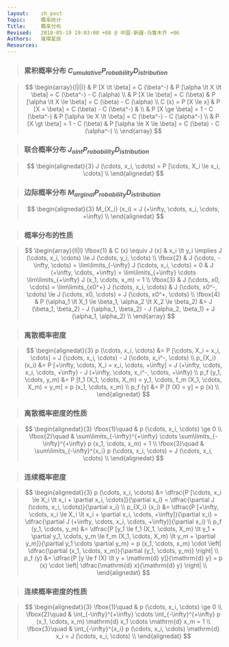 ```yaml
---
layout:    zh_post
Topic:     概率统计
Title:     概率分布
Revised:   2018-05-19 19:03:00 +08 @ 中国-新疆-乌鲁木齐 +06
Authors:   璀璨星辰
Resources:
---
```


> ### 累积概率分布 $C_{umulative} P_{robability} D_{istribution}$

> $$
> \begin{array}{l|l|l}
>                     & P [X \lt \beta] = C (\beta^-)           & P [\alpha \lt X \lt \beta] = C (\beta^-) - C (\alpha) \\
>                     & P [X \le \beta] = C (\beta)             & P [\alpha \lt X \le \beta] = C (\beta) - C (\alpha) \\
> C (x) = P [X \le x] & P [X = \beta] = C (\beta) - C (\beta^-) & \\
>                     & P [X \ge \beta] = 1 - C (\beta^-)       & P [\alpha \le X \lt \beta] = C (\beta^-) - C (\alpha^-) \\
>                     & P [X \gt \beta] = 1 - C (\beta)         & P [\alpha \le X \le \beta] = C (\beta) - C (\alpha^-) \\
> \end{array}
> $$
>

> ### 联合概率分布 $J_{oint} P_{robability} D_{istribution}$

> $$
> \begin{alignedat}{3}
> J (\cdots, x_i, \cdots) = P [\cdots, X_i \le x_i, \cdots] \\
> \end{alignedat}
> $$
>

> ### 边际概率分布 $M_{arginal} P_{robability} D_{istribution}$

> $$
> \begin{alignedat}{3}
> M_{X_i} (x_i) = J (+\infty, \cdots, x_i, \cdots, +\infty) \\
> \end{alignedat}
> $$
>

> ### 概率分布的性质

> $$
> \begin{array}{ll|l}
> \fbox{1} & C (x) \equiv J (x)                                                              & x_i \lt y_i \implies J (\cdots, x_i, \cdots) \le J (\cdots, y_i, \cdots) \\
> \fbox{2} & J (\cdots, -\infty, \cdots) = \lim\limits_{-\infty} J (\cdots, x_i, \cdots) = 0 & J (+\infty, \cdots, +\infty) = \lim\limits_{+\infty} \cdots \lim\limits_{+\infty} J (x_1, \cdots, x_m) = 1 \\
> \fbox{3} & J (\cdots, x0, \cdots) = \lim\limits_{x0^+} J (\cdots, x_i, \cdots)             & J (\cdots, x0^-, \cdots) \le J (\cdots, x0, \cdots) = J (\cdots, x0^+, \cdots) \\
> \fbox{4} & P (\alpha_1 \lt X_1 \le \beta_1, \alpha_2 \lt X_2 \le \beta_2)                  &= J (\beta_1, \beta_2) - J (\alpha_1, \beta_2) - J (\alpha_2, \beta_1) + J (\alpha_1, \alpha_2) \\
> \end{array}
> $$
>

> ### 离散概率密度

> $$
> \begin{alignedat}{3}
> p (\cdots, x_i, \cdots) &= P [\cdots, X_i = x_i, \cdots] = J (\cdots, x_i, \cdots) - J (\cdots, x_i^-, \cdots) \\
>           p_{X_i} (x_i) &= P [+\infty, \cdots, X_i = x_i, \cdots, +\infty] = J (+\infty, \cdots, x_i, \cdots, +\infty) - J (+\infty, \cdots, x_i^-, \cdots, +\infty) \\
>  p_f (y_1, \cdots, y_m) &= P [f_1 (X_1, \cdots, X_m) = y_1, \cdots, f_m (X_1, \cdots, X_m) = y_m] = p (x_1, \cdots, x_m) \\
>                 p_f (y) &= P [f (X) = y] = p (x) \\
> \end{alignedat}
> $$
>

> ### 离散概率密度的性质

> $$
> \begin{alignedat}{3}
> \fbox{1}\quad & p (\cdots, x_i, \cdots) \ge 0 \\
> \fbox{2}\quad & \sum\limits_{-\infty}^{+\infty} \cdots \sum\limits_{-\infty}^{+\infty} p (x_1, \cdots, x_m) = 1 \\
> \fbox{3}\quad & \sum\limits_{-\infty}^{x_i} p (\cdots, x_i, \cdots) = J (\cdots, x_i, \cdots) \\
> \end{alignedat}
> $$
>

> ### 连续概率密度

> $$
> \begin{alignedat}{3}
> p (\cdots, x_i, \cdots) &= \dfrac{P [\cdots, x_i \le X_i \lt x_i + \partial x_i, \cdots]}{\partial x_i} = \dfrac{\partial J (\cdots, x_i, \cdots)}{\partial x_i} \\
>           p_{X_i} (x_i) &= \dfrac{P [+\infty, \cdots, x_i \le X_i \lt x_i + \partial x_i, \cdots, +\infty]}{\partial x_i} = \dfrac{\partial J (+\infty, \cdots, x_i, \cdots, +\infty)}{\partial x_i} \\
>  p_f (y_1, \cdots, y_m) &= \dfrac{P [y_1 \le f_1 (X_1, \cdots, X_m) \lt y_1 + \partial y_1, \cdots, y_m \le f_m (X_1, \cdots, X_m) \lt y_m + \partial y_m]}{\partial y_1 \cdots \partial y_m} = p (x_1, \cdots, x_m) \cdot \left| \dfrac{\partial (x_1, \cdots, x_m)}{\partial (y_1, \cdots, y_m)} \right| \\
>                 p_f (y) &= \dfrac{P [y \le f (X) \lt y + \mathrm{d} y]}{\mathrm{d} y} = p (x) \cdot \left| \dfrac{\mathrm{d} x}{\mathrm{d} y} \right| \\
> \end{alignedat}
> $$
>

> ### 连续概率密度的性质

> $$
> \begin{alignedat}{3}
> \fbox{1}\quad & p (\cdots, x_i, \cdots) \ge 0 \\
> \fbox{2}\quad & \int_{-\infty}^{+\infty} \cdots \int_{-\infty}^{+\infty} p (x_1, \cdots, x_m) \mathrm{d} x_1 \cdots \mathrm{d} x_m = 1 \\
> \fbox{3}\quad & \int_{-\infty}^{x_i} p (\cdots, x_i, \cdots) \mathrm{d} x_i = J (\cdots, x_i, 
> \cdots) \\
> \end{alignedat}
> $$
>
